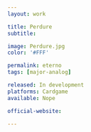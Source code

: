 ```yaml
---
layout: work

title: Perdure
subtitle:

image: Perdure.jpg
color: '#FFF'

permalink: eterno
tags: [major-analog]

released: In development
platforms: Cardgame
available: Nope

official-website:

---
```

